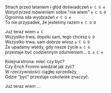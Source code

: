 Strach przed lataniem i głód doświadczeń `e C G e`  
Wstyd przed mówieniem sobie "nie wiem" `e C G D`  
Ogromna siła wyobrażeń `e C G e`  
To nie przypadek, że jesteśmy razem `e C G D`  

Już teraz wiem `a C`  
Wszystko trwa, dopóki sam, tego chcesz `G D`  
Wszystko trwa, sam dobrze wiesz `a C G D`  
Że upadamy wtedy, gdy nasze życie `a C G`  
przestaje być codziennym zdumieniem... `D a C e`  

Kolejna strona: mieć czy być?  
Czy Erich Fromm wiedział jak żyć?  
W rzeczywistości ciągłej sprzedaży,  
Gdzie "być" przestaje cokolwiek znaczyć.  

Już teraz wiem …
